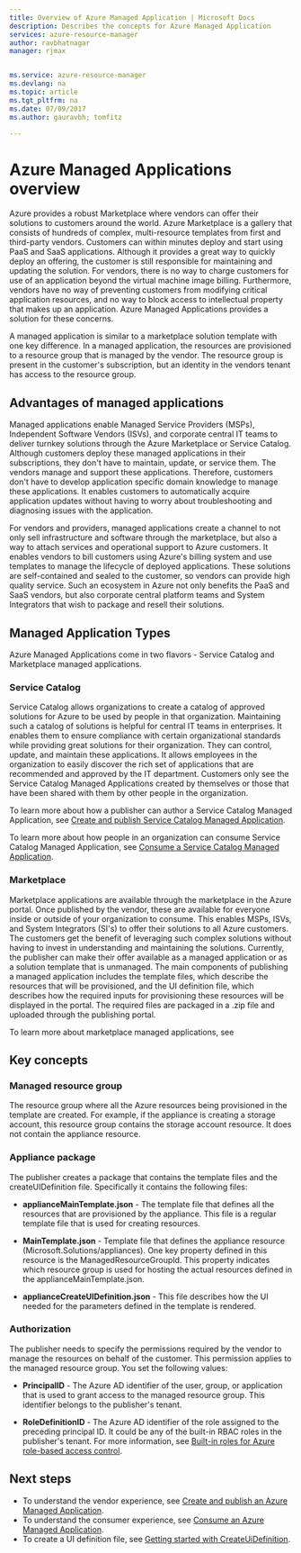 ```yaml
---
title: Overview of Azure Managed Application | Microsoft Docs
description: Describes the concepts for Azure Managed Application
services: azure-resource-manager
author: ravbhatnagar
manager: rjmax


ms.service: azure-resource-manager
ms.devlang: na
ms.topic: article
ms.tgt_pltfrm: na
ms.date: 07/09/2017
ms.author: gauravbh; tomfitz

---
```

# Azure Managed Applications overview

Azure provides a robust Marketplace where vendors can offer their solutions to customers around the world. Azure Marketplace is a gallery that consists of hundreds of complex, multi-resource templates from first and third-party vendors. Customers can within minutes deploy and start using PaaS and SaaS applications. Although it provides a great way to quickly deploy an offering, the customer is still responsible for maintaining and updating the solution. For vendors, there is no way to charge customers for use of an application beyond the virtual machine image billing. Furthermore, vendors have no way of preventing customers from modifying critical application resources, and no way to block access to intellectual property that makes up an application. Azure Managed Applications provides a solution for these concerns. 

A managed application is similar to a marketplace solution template with one key difference. In a managed application, the resources are provisioned to a resource group that is managed by the vendor. The resource group is present in the customer's subscription, but an identity in the vendors tenant has access to the resource group.

## Advantages of managed applications

Managed applications enable Managed Service Providers (MSPs), Independent Software Vendors (ISVs), and corporate central IT teams to deliver turnkey solutions through the Azure Marketplace or Service Catalog. Although customers deploy these managed applications in their subscriptions, they don't have to maintain, update, or service them. The vendors manage and support these applications. Therefore, customers don't have to develop application specific domain knowledge to manage these applications. It enables customers to automatically acquire application updates without having to worry about troubleshooting and diagnosing issues with the application.

For vendors and providers, managed applications create a channel to not only sell infrastructure and software through the marketplace, but also a way to attach services and operational support to Azure customers. It enables vendors to bill customers using Azure's billing system and use templates to manage the lifecycle of deployed applications. These solutions are self-contained and sealed to the customer, so vendors can provide high quality service. Such an ecosystem in Azure not only benefits the PaaS and SaaS vendors, but also corporate central platform teams and System Integrators that wish to package and resell their solutions.

## Managed Application Types
Azure Managed Applications come in two flavors - Service Catalog and Marketplace managed applications.
 
### Service Catalog  

Service Catalog allows organizations to create a catalog of approved solutions for Azure to be used by people in that organization. Maintaining such a catalog of solutions is helpful for central IT teams in enterprises. It enables them to ensure compliance with certain organizational standards while providing great solutions for their organization. They can control, update, and maintain these applications. It allows employees in the organization to easily discover the rich set of applications that are recommended and approved by the IT department. Customers only see the Service Catalog Managed Applications created by themselves or those that have been shared with them by other people in the organization.
 
To learn more about how a publisher can author a Service Catalog Managed Application, see [Create and publish Service Catalog Managed Application](managed-application-publishing.md).
 
To learn more about how people in an organization can consume Service Catalog Managed Application, see [Consume a Service Catalog Managed Application](managed-application-consumption.md).
 
### Marketplace

Marketplace applications are available through the marketplace in the Azure portal. Once published by the vendor, these are available for everyone inside or outside of your organization to consume. This enables MSPs, ISVs, and System Integrators (SI's) to offer their solutions to all Azure customers. The customers get the benefit of leveraging such complex solutions without having to invest in understanding and maintaining the solutions. Currently, the publisher can make their offer available as a managed application or as a solution template that is unmanaged. The main components of publishing a managed application includes the template files, which describe the resources that will be provisioned, and the UI definition file, which describes how the required inputs for provisioning these resources will be displayed in the portal. The required files are packaged in a .zip file and uploaded through the publishing portal.
 
To learn more about marketplace managed applications, see <hyperlink to the new article>

## Key concepts

### Managed resource group
The resource group where all the Azure resources being provisioned in the template are created. For example, if the appliance is creating a storage account, this resource group contains the storage account resource. It does not contain the appliance resource.

### Appliance package
The publisher creates a package that contains the template files and the createUIDefinition file. Specifically it contains the following files:

- **applianceMainTemplate.json** - The template file that defines all the resources that are provisioned by the appliance. This file is a regular template file that is used for creating resources.

- **MainTemplate.json** - Template file that defines the appliance resource (Microsoft.Solutions/appliances). One key property defined in this resource is the ManagedResourceGroupId. This property indicates which resource group is used for hosting the actual resources defined in the applianceMainTemplate.json.

- **applianceCreateUIDefinition.json** - This file describes how the UI needed for the parameters defined in the template is rendered.

### Authorization
The publisher needs to specify the permissions required by the vendor to manage the resources on behalf of the customer. This permission applies to the managed resource group. You set the following values:

- **PrincipalID** - The Azure AD identifier of the user, group, or application that is used to grant access to the managed resource group. This identifier belongs to the publisher's tenant.

- **RoleDefinitionID** - The Azure AD identifier of the role assigned to the preceding principal ID. It could be any of the built-in RBAC roles in the publisher's tenant. For more information, see [Built-in roles for Azure role-based access control](../active-directory/role-based-access-built-in-roles).

## Next steps

* To understand the vendor experience, see [Create and publish an Azure Managed Application](managed-application-publishing.md).
* To understand the consumer experience, see [Consume an Azure Managed Application](managed-application-consumption.md).
* To create a UI definition file, see [Getting started with CreateUiDefinition](managed-application-createuidefinition-overview.md).